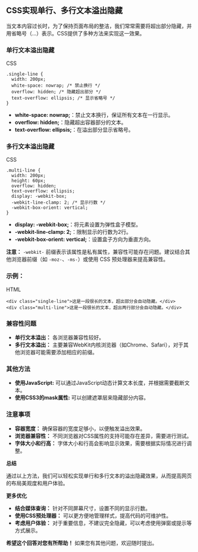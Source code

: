 ## CSS实现单行、多行文本溢出隐藏

当文本内容过长时，为了保持页面布局的整洁，我们常常需要将超出部分隐藏，并用省略号（...）表示。CSS提供了多种方法来实现这一效果。

### 单行文本溢出隐藏

CSS

```
.single-line {
  width: 200px;
  white-space: nowrap; /* 禁止换行 */
  overflow: hidden; /* 隐藏超出部分 */
  text-overflow: ellipsis; /* 显示省略号 */
}
```

- **white-space: nowrap;**：禁止文本换行，保证所有文本在一行显示。
- **overflow: hidden;**：隐藏超出容器部分的文本。
- **text-overflow: ellipsis;**：在溢出部分显示省略号。

### 多行文本溢出隐藏

CSS

```
.multi-line {
  width: 200px;
  height: 60px;
  overflow: hidden;
  text-overflow: ellipsis;
  display: -webkit-box;
  -webkit-line-clamp: 2; /* 显示行数 */
  -webkit-box-orient: vertical;
}
```

- **display: -webkit-box;**：将元素设置为弹性盒子模型。
- **-webkit-line-clamp: 2;**：限制显示的行数为2行。
- **-webkit-box-orient: vertical;**：设置盒子方向为垂直方向。

**注意：** `-webkit-` 前缀表示该属性是私有属性，兼容性可能存在问题。建议结合其他浏览器前缀（如 `-moz-`、`-ms-`）或使用 CSS 预处理器来提高兼容性。

### 示例：

HTML

```
<div class="single-line">这是一段很长的文本，超出部分会自动隐藏。</div>
<div class="multi-line">这是一段很长的文本，超出两行部分会自动隐藏。</div>
```

### 兼容性问题

- **单行文本溢出：** 各浏览器兼容性较好。
- **多行文本溢出：** 主要兼容WebKit内核浏览器（如Chrome、Safari），对于其他浏览器可能需要添加相应的前缀。

### 其他方法

- **使用JavaScript:** 可以通过JavaScript动态计算文本长度，并根据需要截断文本。
- **使用CSS3的mask属性:** 可以创建遮罩层来隐藏部分内容。

### 注意事项

- **容器宽度：** 确保容器的宽度足够小，以便触发溢出效果。
- **浏览器兼容性：** 不同浏览器对CSS属性的支持可能存在差异，需要进行测试。
- **字体大小和行高：** 字体大小和行高会影响显示效果，需要根据实际情况进行调整。

**总结**

通过以上方法，我们可以轻松实现单行和多行文本的溢出隐藏效果，从而提高网页的布局美观度和用户体验。

**更多优化**

- **结合媒体查询：** 针对不同屏幕尺寸，设置不同的显示行数。
- **使用CSS预处理器：** 可以更方便地管理样式，提高代码的可维护性。
- **考虑用户体验：** 对于重要信息，不建议完全隐藏，可以考虑使用弹窗或提示等方式展示。

**希望这个回答对您有所帮助！** 如果您有其他问题，欢迎随时提出。